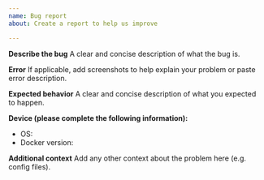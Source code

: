 ```yaml
---
name: Bug report
about: Create a report to help us improve

---
```


**Describe the bug**
A clear and concise description of what the bug is.

**Error**
If applicable, add screenshots to help explain your problem or paste error description.

**Expected behavior**
A clear and concise description of what you expected to happen.

**Device (please complete the following information):**
 - OS: 
 - Docker version: 

**Additional context**
Add any other context about the problem here (e.g. config files).
